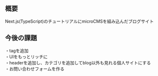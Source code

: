 ## 概要
Next.js(TypeScript)のチュートリアルにmicroCMSを組み込んだブログサイト

## 今後の課題
・tagを追加  
・UIをもっとリッチに  
・headerを追加し、カテゴリを追加してblog以外も見れる個人サイトにする  
・お問い合わせフォームを作る
